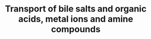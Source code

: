 ---
annotations:
- type: Pathway Ontology
  value: sugar transport pathway
- type: Pathway Ontology
  value: metal ion transport pathway
authors:
- MaintBot
- Khanspers
- ReactomeTeam
- Anwesha
- Mkutmon
- Egonw
description: SLC transporters described in this section transport bile salts, organic
  acids, metal ions and amine compounds.<br>Myo-Inositol is a neutral cyclic polyol,
  abundant in mammalian tissues. It is a precursor to phosphatidylinositols (PtdIns)
  and to the inositol phosphates (IP), which serve as second messengers and also act
  as key regulators of many cell functions. Three members of the glucose transporter
  gene family encode inositol transporters (SLC2A13, SLC5A3 and SLC5A11) (Schneider
  2015).<br>Five human SLC13 genes encode sodium-coupled sulphate, di- and tri-carboxylate
  transporters typically located on the plasma membrane of mammalian cells (Pajor
  2006).<br>The SLC16A gene family encode proton-linked monocarboxylate transporters
  (MCT) which mediate the transport of monocarboxylates such as lactate and pyruvate,
  major energy sources for all cells in the body so their transport in and out of
  cells is crucial for cellular function (Morris & Felmlee 2008).<br>The transport
  of essential metals and other nutrients across tight membrane barriers such as the
  gastrointestinal tract and blood-brain barrier is mediated by metal-transporting
  proteins (encoded by SLC11, SLC30, SLC31, SLC39, SLC40 and SLC41). They can also
  regulate metals by efflux out of cells and cellular compartments to avoid toxic
  build-up (Bressler et al. 2007).<br>The SLC6 gene family encodes proteins that mediate
  neurotransmitter uptake in the central nervous system (CSN) and peripheral nervous
  system (PNS), thus terminating a synaptic signal. The proteins mediate transport
  of GABA (gamma-aminobutyric acid), norepinephrine, dopamine, serotonin, glycine,
  taurine, L-proline, creatine and betaine (Chen et al. 2004).<br>Carrier-mediated
  urea transport allows rapid urea movement across the cell membrane, which is particularly
  important in the process of urinary concentration and for rapid urea equilibrium
  in non-renal tissues. Two carriers exist in humans, encoded by SLC14A1 and ALC14A2
  (Olives et al. 1994).<br>Choline uptake is the rate-limiting step in the synthesis
  of the neurotransmitter acetylcholine. SLC genes SLC5A7 and the SLC44 family encode
  choline transporters ((Okuda & Haga 2000, Traiffort et al. 2005).<br>The SLC22 gene
  family of solute carriers function as organic cation transporters (OCTs), cation/zwitterion
  transporters (OCTNs) and organic anion transporters (OATs). Most of this family
  are polyspecific transporters. Since many of these transporters are expressed in
  the liver, kidney and intestine, they play an important role in drug absorption
  and excretion. Substrates include xenobiotics, drugs, and endogenous amine compounds
  (Koepsell & Endou 2004).  View original pathway at [http://www.reactome.org/PathwayBrowser/#DIAGRAM=425366
  Reactome].
last-edited: 2021-01-25
organisms:
- Homo sapiens
redirect_from:
- /index.php/Pathway:WP1935
- /instance/WP1935
schema-jsonld:
- '@context': https://schema.org/
  '@id': https://wikipathways.github.io/pathways/WP1935.html
  '@type': Dataset
  creator:
    '@type': Organization
    name: WikiPathways
  description: SLC transporters described in this section transport bile salts, organic
    acids, metal ions and amine compounds.<br>Myo-Inositol is a neutral cyclic polyol,
    abundant in mammalian tissues. It is a precursor to phosphatidylinositols (PtdIns)
    and to the inositol phosphates (IP), which serve as second messengers and also
    act as key regulators of many cell functions. Three members of the glucose transporter
    gene family encode inositol transporters (SLC2A13, SLC5A3 and SLC5A11) (Schneider
    2015).<br>Five human SLC13 genes encode sodium-coupled sulphate, di- and tri-carboxylate
    transporters typically located on the plasma membrane of mammalian cells (Pajor
    2006).<br>The SLC16A gene family encode proton-linked monocarboxylate transporters
    (MCT) which mediate the transport of monocarboxylates such as lactate and pyruvate,
    major energy sources for all cells in the body so their transport in and out of
    cells is crucial for cellular function (Morris & Felmlee 2008).<br>The transport
    of essential metals and other nutrients across tight membrane barriers such as
    the gastrointestinal tract and blood-brain barrier is mediated by metal-transporting
    proteins (encoded by SLC11, SLC30, SLC31, SLC39, SLC40 and SLC41). They can also
    regulate metals by efflux out of cells and cellular compartments to avoid toxic
    build-up (Bressler et al. 2007).<br>The SLC6 gene family encodes proteins that
    mediate neurotransmitter uptake in the central nervous system (CSN) and peripheral
    nervous system (PNS), thus terminating a synaptic signal. The proteins mediate
    transport of GABA (gamma-aminobutyric acid), norepinephrine, dopamine, serotonin,
    glycine, taurine, L-proline, creatine and betaine (Chen et al. 2004).<br>Carrier-mediated
    urea transport allows rapid urea movement across the cell membrane, which is particularly
    important in the process of urinary concentration and for rapid urea equilibrium
    in non-renal tissues. Two carriers exist in humans, encoded by SLC14A1 and ALC14A2
    (Olives et al. 1994).<br>Choline uptake is the rate-limiting step in the synthesis
    of the neurotransmitter acetylcholine. SLC genes SLC5A7 and the SLC44 family encode
    choline transporters ((Okuda & Haga 2000, Traiffort et al. 2005).<br>The SLC22
    gene family of solute carriers function as organic cation transporters (OCTs),
    cation/zwitterion transporters (OCTNs) and organic anion transporters (OATs).
    Most of this family are polyspecific transporters. Since many of these transporters
    are expressed in the liver, kidney and intestine, they play an important role
    in drug absorption and excretion. Substrates include xenobiotics, drugs, and endogenous
    amine compounds (Koepsell & Endou 2004).  View original pathway at [http://www.reactome.org/PathwayBrowser/#DIAGRAM=425366
    Reactome].
  keywords:
  - RSC1A1
  - 'SLC39A8 '
  - 'EMB '
  - transporter
  - SLC22A18 substrates
  - 2OG
  - transported by
  - 'TAU '
  - OAT1-3
  - SLC39A7
  - OAT2/4 sulfate
  - 'DA '
  - SLC30A1
  - 'SLC47A2 '
  - Sodium dependent
  - 'BET '
  - 'SLC40A1 '
  - SLC6A14
  - OCT3 substrates
  - 'SLC6A11 '
  - Ins
  - SLC6A14 ligands
  - Fe2+
  - SLC6A3
  - urate
  - 'Hist '
  - 'TMAM '
  - ZIP6/ZIP14
  - 'SLC16A7 '
  - SLC30A3-like Protein
  - 'L-Thr '
  - 'b-Ala '
  - Cho
  - 'SLC14A1 '
  - 'SLC22A8 '
  - Cu2+
  - 'SLC39A14 '
  - substrates
  - taurolithocholate
  - 'SLC16A3 '
  - 'Gu '
  - SLC22A4, 5,15,16
  - SLC30A7
  - 'L-Arg '
  - SLC22A3
  - 'L-Lys '
  - SLC16A7:EMB,SLC16A3,8:BSG
  - 'GABA '
  - SLC39A5
  - conjugate
  - SLC6A12
  - 'Ins '
  - 'SLC39A6 '
  - 'SUCCA '
  - 'SLC22A1 '
  - 'PYR '
  - 'SPM '
  - SLC30A5
  - 'SLC44A1 '
  - NH4+
  - RHBG
  - GABA
  - SLC5A11
  - L-Pro
  - SLC30A6
  - Na+
  - ligands of SLC6A6
  - SLC13A5
  - SLC5A3
  - 'LACT '
  - 'L-Val '
  - 'SLC6A9 '
  - 'L-Cys '
  - VMAT1/2
  - SLC6A5,9
  - SMIT2
  - 'SLC30A3 '
  - 'SLC39A4 '
  - 'Cho '
  - 'SLC6A5 '
  - transporters
  - MATE substrates
  - OAT2/4
  - 'SLC39A1 '
  - SLC6A15
  - OCT1
  - 'SPN '
  - 'SLC41A1 '
  - MCT substrates
  - SLC6A7
  - 'SLC47A1 '
  - 'SLC22A15 '
  - Urea transporters
  - '4-Di-2-ASP '
  - (BGT-1)
  - 'L-Ser '
  - 'CQ '
  - 'CIM '
  - 'L-Tyr '
  - 'SLC30A2 '
  - H+
  - 'Fe2+ '
  - Serotonin
  - Zn2+
  - 'L-Ile '
  - 'Cys '
  - 5HT
  - 'SLC44A3 '
  - Biogenic amines
  - 'SLC22A2 '
  - SLC39A1-4
  - 'SLC44A2 '
  - SLC40A1:HEPH:6Cu2+
  - 'IMIP '
  - proteins
  - SLC30A2
  - 'SLC22A5 '
  - SLC6A19
  - MATE1/2
  - 'L-Trp '
  - SLC40A1:CP:6Cu2+
  - 'L-Met '
  - 'MNA '
  - SLC11A1
  - 'SLC39A2 '
  - 'SLC22A11 '
  - SUCCA
  - NAd
  - 'N1MNA '
  - Dicarboxylates
  - SLC6A6
  - 'L-Asn '
  - 'NAd '
  - 'SLC22A16 '
  - SLC30A8
  - 'SLC14A2 '
  - OCT1 substrates
  - 'CHI '
  - SLC6A18
  - 'DAB '
  - ligands of SLC6A12
  - Gly
  - SLC13A3
  - SLC13A4
  - SO4(2-)
  - sulfate
  - RHAG
  - 'CLON '
  - 'QN '
  - 'SLC16A8 '
  - 'bHBA '
  - SLC10A6
  - 'SLC41A2 '
  - 'SLC44A5 '
  - OCT2 substrates
  - NaDC1
  - SLC22A12
  - DA
  - 'L-Ala '
  - SLC5A7
  - 'Cu2+ '
  - 'SLC18A1 '
  - 'HEPH '
  - Divalent metals
  - SLC13A2
  - Mg2+
  - SLC22A4
  - Inositols
  - 'Mn2+ '
  - OAT1-3 substrates
  - SLC6A GABA
  - 'SLC22A7 '
  - 'AGM '
  - 'DESI '
  - LACT
  - SLC30A10
  - 'SLC44A4 '
  - 'L-Pro '
  - RHCG
  - 'MPP '
  - Urea
  - SLC6A20
  - CAR
  - 'CIT '
  - CIT
  - 'L-His '
  - SLC41A1,2
  - Cl-
  - 'E1S '
  - 'DHEA-SO4 '
  - RUNX1
  - 'L-Gln '
  - 'SLC39A3 '
  - 'Zn2+ '
  - 'CP '
  - ERGT
  - 'SLC6A13 '
  - 'ACA '
  - ligands of SLC6A15
  - 'L-Leu '
  - SLC39A8-like
  - SLC39A10
  - SLC6A2
  - CTL1-5
  - '5HT '
  - SLC22A1,SLC22A2
  - SLC11A2
  - SLC2A13
  - 'ADR '
  - 'SLC6A1 '
  - 'MTF '
  - 'BSG '
  - 'HPRO '
  - NRAMP1
  - SLC22A18
  - SLC16A1:BSG
  - 'SLC16A1 '
  - 'SLC22A6 '
  - neutral amino acids
  - 'Procainamide '
  - 'Gly '
  - 'SLC18A2 '
  - SLC31A1
  - Mn2+
  - 'L-Phe '
  - SLC13A1
  - 'SLC22A4 '
  license: CC0
  name: Transport of bile salts and organic acids, metal ions and amine compounds
seo: CreativeWork
title: Transport of bile salts and organic acids, metal ions and amine compounds
wpid: WP1935
---